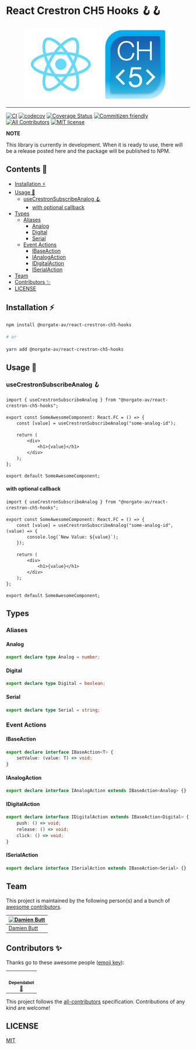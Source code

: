 # React Crestron CH5 Hooks 🪝🪝

<div align="center">
	<img src="./assets/logo.svg" alt="react-logo" width="200" />
	<img src="./assets/crestron-ch5-logo.png" alt="ch5-logo" width="200" />
</div>

---

[![CI](https://github.com/Norgate-AV-Solutions-Ltd/react-crestron-ch5-hooks/actions/workflows/main.yml/badge.svg?branch=develop)](https://github.com/Norgate-AV-Solutions-Ltd/react-crestron-ch5-hooks/actions/workflows/main.yml)
[![codecov](https://codecov.io/gh/Norgate-AV-Solutions-Ltd/react-crestron-ch5-hooks/branch/develop/graph/badge.svg?token=ZA36O8UTSI)](https://codecov.io/gh/Norgate-AV-Solutions-Ltd/react-crestron-ch5-hooks)
[![Coverage Status](https://coveralls.io/repos/github/Norgate-AV-Solutions-Ltd/react-crestron-ch5-hooks/badge.svg?branch=develop)](https://coveralls.io/github/Norgate-AV-Solutions-Ltd/react-crestron-ch5-hooks?branch=develop)
[![Commitizen friendly](https://img.shields.io/badge/commitizen-friendly-brightgreen.svg)](http://commitizen.github.io/cz-cli/)
[![All Contributors](https://img.shields.io/badge/all_contributors-1-orange.svg)](#contributors)
[![MIT license](https://img.shields.io/badge/License-MIT-blue.svg)](LICENSE)

**NOTE**

This library is currently in development. When it is ready to use, there will be a release posted here and the package will be published to NPM.

<!-- START doctoc generated TOC please keep comment here to allow auto update -->
<!-- DON'T EDIT THIS SECTION, INSTEAD RE-RUN doctoc TO UPDATE -->

## Contents 📖

-   [Installation ⚡️](#installation-%EF%B8%8F)
-   [Usage 🚀](#usage-)
    -   [useCrestronSubscribeAnalog 🪝](#usecrestronsubscribeanalog-%F0%9F%AA%9D)
        -   [with optional callback](#with-optional-callback)
-   [Types](#types)
    -   [Aliases](#aliases)
        -   [Analog](#analog)
        -   [Digital](#digital)
        -   [Serial](#serial)
    -   [Event Actions](#event-actions)
        -   [IBaseAction](#ibaseaction)
        -   [IAnalogAction](#ianalogaction)
        -   [IDigitalAction](#idigitalaction)
        -   [ISerialAction](#iserialaction)
-   [Team](#team)
-   [Contributors ✨](#contributors-)
-   [LICENSE](#license)

<!-- END doctoc generated TOC please keep comment here to allow auto update -->

## Installation ⚡️

```sh
npm install @norgate-av/react-crestron-ch5-hooks

# or

yarn add @norgate-av/react-crestron-ch5-hooks
```

## Usage 🚀

### useCrestronSubscribeAnalog 🪝

```tsx
import { useCrestronSubscribeAnalog } from "@norgate-av/react-crestron-ch5-hooks";

export const SomeAwesomeComponent: React.FC = () => {
    const [value] = useCrestronSubscribeAnalog("some-analog-id");

    return (
        <div>
            <h1>{value}</h1>
        </div>
    );
};

export default SomeAwesomeComponent;
```

#### with optional callback

```tsx
import { useCrestronSubscribeAnalog } from "@norgate-av/react-crestron-ch5-hooks";

export const SomeAwesomeComponent: React.FC = () => {
    const [value] = useCrestronSubscribeAnalog("some-analog-id", (value) => {
        console.log(`New Value: ${value}`);
    });

    return (
        <div>
            <h1>{value}</h1>
        </div>
    );
};

export default SomeAwesomeComponent;
```

## Types

### Aliases

#### Analog

```ts
export declare type Analog = number;
```

#### Digital

```ts
export declare type Digital = boolean;
```

#### Serial

```ts
export declare type Serial = string;
```

### Event Actions

#### IBaseAction

```ts
export declare interface IBaseAction<T> {
    setValue: (value: T) => void;
}
```

#### IAnalogAction

```ts
export declare interface IAnalogAction extends IBaseAction<Analog> {}
```

#### IDigitalAction

```ts
export declare interface IDigitalAction extends IBaseAction<Digital> {
    push: () => void;
    release: () => void;
    click: () => void;
}
```

#### ISerialAction

```ts
export declare interface ISerialAction extends IBaseAction<Serial> {}
```

## Team

This project is maintained by the following person(s) and a bunch of [awesome contributors](https://github.com/Norgate-AV-Solutions-Ltd/react-crestron-ch5-hooks/graphs/contributors).

| [![Damien Butt](https://github.com/damienbutt.png?size=100)](https://github.com/damienbutt) |
| ------------------------------------------------------------------------------------------- |
| [Damien Butt](https://github.com/damienbutt)                                                |

## Contributors ✨

Thanks go to these awesome people ([emoji key](https://allcontributors.org/docs/en/emoji-key)):

<!-- ALL-CONTRIBUTORS-LIST:START - Do not remove or modify this section -->
<!-- prettier-ignore-start -->
<!-- markdownlint-disable -->
<table>
  <tr>
    <td align="center"><a href="https://github.com/features/security"><img src="https://avatars.githubusercontent.com/u/27347476?v=4?s=100" width="100px;" alt=""/><br /><sub><b>Dependabot</b></sub></a><br /><a href="#maintenance-dependabot" title="Maintenance">🚧</a></td>
  </tr>
</table>

<!-- markdownlint-restore -->
<!-- prettier-ignore-end -->

<!-- ALL-CONTRIBUTORS-LIST:END -->

This project follows the [all-contributors](https://allcontributors.org) specification.
Contributions of any kind are welcome!

## LICENSE

[MIT](LICENSE)
